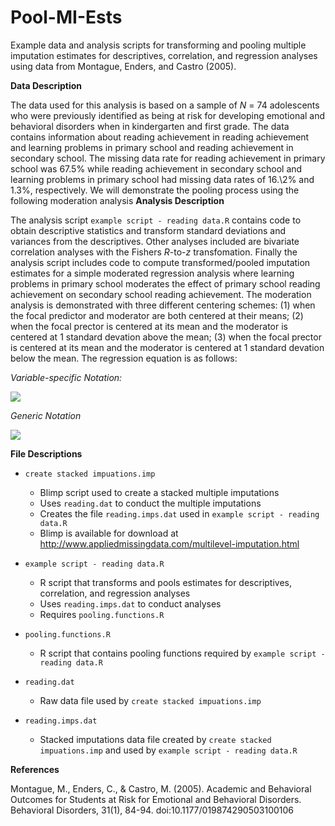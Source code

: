 # Pool-MI-Ests
Example data and analysis scripts for transforming and pooling multiple imputation estimates for descriptives, correlation, and regression analyses using data from Montague, Enders, and Castro (2005).  

**Data Description**

The data used for this analysis is based on a sample of *N* = 74 adolescents who were previously identified as being at risk for developing emotional and behavioral disorders when in kindergarten and first grade. The data contains information about reading achievement in reading achievement and learning problems in primary school and reading achievement in secondary school. The missing data rate for reading achievement in primary school was 67.5\% while reading achievement in secondary school and learning problems in primary school had missing data rates of 16.\2% and 1.3\%, respectively. We will demonstrate the pooling process using the following moderation analysis 
**Analysis Description**

The analysis script `example script - reading data.R` contains code to obtain descriptive statistics and transform standard deviations and variances from the descriptives. Other analyses included are bivariate correlation analyses with the Fishers *R*-to-*z* transfomation. Finally the analysis script includes code to compute transformed/pooled imputation estimates for a simple moderated regression analysis where learning problems in primary school moderates the effect of primary school reading achievement on secondary school reading achievement. The moderation analysis is demonstrated with three different centering schemes: (1) when the focal predictor and moderator are both centered at their means; (2) when the focal prector is centered at its mean and the moderator is centered at 1 standard devation above the mean; (3) when the focal prector is centered at its mean and the moderator is centered at 1 standard devation below the mean. The regression equation is as follows:

*Variable-specific Notation:*

<img src="https://render.githubusercontent.com/render/math?math=READ2_i \= READ1_i %2B LRNPROB1_i %2B READ1_i\*LRNPROB1_i %2B \varepsilon">

*Generic Notation*

<img src="https://render.githubusercontent.com/render/math?math=Y_i \= X_i %2B W_i %2B X_i\*W_i %2B \varepsilon">



**File Descriptions**
- `create stacked impuations.imp` 
  + Blimp script used to create a stacked multiple imputations
  + Uses `reading.dat` to conduct the multiple imputations
  + Creates the file `reading.imps.dat` used in `example script - reading data.R`
  + Blimp is available for download at http://www.appliedmissingdata.com/multilevel-imputation.html

- `example script - reading data.R`
  + R script that transforms and pools estimates for descriptives, correlation, and regression analyses
  + Uses `reading.imps.dat` to conduct analyses
  + Requires `pooling.functions.R`

- `pooling.functions.R`
  + R script that contains pooling functions required by `example script - reading data.R`

- `reading.dat`
  + Raw data file used by `create stacked impuations.imp` 

- `reading.imps.dat`
  + Stacked imputations data file created by `create stacked impuations.imp` and used by `example script - reading data.R`


**References**

Montague, M., Enders, C., & Castro, M. (2005). Academic and Behavioral Outcomes for Students at Risk for Emotional and Behavioral Disorders. Behavioral Disorders, 31(1), 84-94. doi:10.1177/019874290503100106
